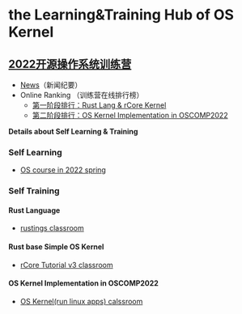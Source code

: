 # the Learning&Training Hub of OS Kernel

## [2022开源操作系统训练营](https://github.com/LearningOS/rust-based-os-comp2022)

- [News](https://github.com/LearningOS/rust-based-os-comp2022/blob/main/news.md)（新闻纪要）
- Online Ranking （训练营在线排行榜）
  - [第一阶段排行：Rust Lang & rCore Kernel](https://learningos.github.io/classroom-grading/)
  - [第二阶段排行：OS Kernel Implementation in OSCOMP2022](https://os-autograding.github.io/classroom-grading-template/)

**Details about Self Learning & Training**

### Self Learning
- [OS course in 2022 spring](https://github.com/LearningOS/rust-based-os-comp2022/blob/main/relatedinfo.md)
 
### Self Training
#### Rust Language
- [rustings classroom](https://github.com/LearningOS/rustlings)
#### Rust base Simple OS Kernel
- [rCore Tutorial v3 classroom](https://github.com/LearningOS/rust-based-os-comp2022#kernel-labs)
#### OS Kernel Implementation in OSCOMP2022
- [OS Kernel(run linux apps) calssroom](https://github.com/LearningOS/oscomp-kernel-training)
